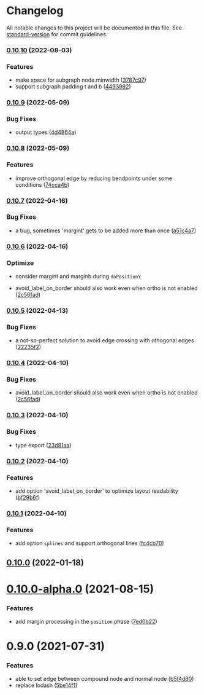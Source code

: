 # Changelog

All notable changes to this project will be documented in this file. See [standard-version](https://github.com/conventional-changelog/standard-version) for commit guidelines.

### [0.10.10](https://github.com/hikerpig/dagre-layout/compare/v0.10.9...v0.10.10) (2022-08-03)


### Features

* make space for subgraph node.minwidth ([3787c97](https://github.com/hikerpig/dagre-layout/commit/3787c97b61db0c45f8632d7c7260835217041ea7))
* support subgraph padding t and b ([4493992](https://github.com/hikerpig/dagre-layout/commit/449399206d213c7561950b8fd72a6f58642914d7))

### [0.10.9](https://github.com/hikerpig/dagre-layout/compare/v0.10.8...v0.10.9) (2022-05-09)


### Bug Fixes

* output types ([4d4864a](https://github.com/hikerpig/dagre-layout/commit/4d4864ad9529488884f88fd31206ecf476538993))

### [0.10.8](https://github.com/hikerpig/dagre-layout/compare/v0.10.7...v0.10.8) (2022-05-09)


### Features

* improve orthogonal edge by reducing bendpoints under some conditions ([74cca4b](https://github.com/hikerpig/dagre-layout/commit/74cca4babbb0f7796ec008adba40f5a989dc6cd4))

### [0.10.7](https://github.com/hikerpig/dagre-layout/compare/v0.10.6...v0.10.7) (2022-04-16)


### Bug Fixes

* a bug, sometimes 'margint' gets to be added more than once ([a51c4a7](https://github.com/hikerpig/dagre-layout/commit/a51c4a7dc2bf99f1ac40871dcf47d53e4334a2f1))

### [0.10.6](https://github.com/hikerpig/dagre-layout/compare/v0.10.5...v0.10.6) (2022-04-16)

### Optimize

- consider margint and marginb during `doPositionY`

* avoid_label_on_border should also work even when ortho is not enabled ([2c56fad](https://github.com/hikerpig/dagre-layout/commit/2c56fad613cf988e30c12b0d1676225e3e9cd5b9))



### [0.10.5](https://github.com/hikerpig/dagre-layout/compare/v0.10.4...v0.10.5) (2022-04-13)


### Bug Fixes

* a not-so-perfect solution to avoid edge crossing with othogonal edges ([22235f2](https://github.com/hikerpig/dagre-layout/commit/22235f2552414c72de416fb9af43beaf27642d76))

### [0.10.4](https://github.com/hikerpig/dagre-layout/compare/v0.10.3...v0.10.4) (2022-04-10)


### Bug Fixes

* avoid_label_on_border should also work even when ortho is not enabled ([2c56fad](https://github.com/hikerpig/dagre-layout/commit/2c56fad613cf988e30c12b0d1676225e3e9cd5b9))

### [0.10.3](https://github.com/hikerpig/dagre-layout/compare/v0.10.2...v0.10.3) (2022-04-10)


### Bug Fixes

* type export ([23d81aa](https://github.com/hikerpig/dagre-layout/commit/23d81aa0adc74664f0fe43352d3e287a3f227172))

### [0.10.2](https://github.com/hikerpig/dagre-layout/compare/v0.10.1...v0.10.2) (2022-04-10)


### Features

* add option 'avoid_label_on_border' to optimize layout readability ([bf29b6f](https://github.com/hikerpig/dagre-layout/commit/bf29b6f741f8b263476e7fa4fd7e7dbe2d7f8c48))

### [0.10.1](https://github.com/hikerpig/dagre-layout/compare/v0.10.0-alpha.0...v0.10.1) (2022-04-10)


### Features

* add option `splines` and support orthogonal lines ([fc4cb70](https://github.com/hikerpig/dagre-layout/commit/fc4cb701a6a25f0db8e9650e419154e710a292a3))

## [0.10.0](https://github.com/hikerpig/dagre-layout/compare/v0.10.0-alpha.0...v0.10.0) (2022-01-18)

# [0.10.0-alpha.0](https://github.com/hikerpig/dagre-layout/compare/v0.9.0...v0.10.0-alpha.0) (2021-08-15)


### Features

* add margin processing in the `position` phase ([7ed0b22](https://github.com/hikerpig/dagre-layout/commit/7ed0b22ebbf099610707eb51ead5bebcf5d3d753))



# 0.9.0 (2021-07-31)


### Features

* able to set edge between compound node and normal node ([b5f4d80](https://github.com/hikerpig/dagre-layout/commit/b5f4d8002303e26bf725ab58cc1d8874c0b012d0))
* replace lodash ([5be14f1](https://github.com/hikerpig/dagre-layout/commit/5be14f125b788b263bdc2771dc14fa22cdca7bf8))
